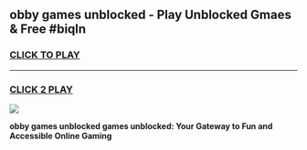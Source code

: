 
## obby games unblocked - Play Unblocked Gmaes & Free #biqln
<h3>
<a href="https://news.freeplayer.one?title=obby_games_unblocked&ref=26F">CLICK TO PLAY</a></h3>
<hr>

<h3>
<a href="https://news.freeplayer.one?title=obby_games_unblocked&ref=26F">CLICK 2 PLAY</a>
  
</h3>

<a href="https://news.freeplayer.one?title=obby_games_unblocked&ref=26F/"><img src="https://clearcache.store/games.png"></a>


**obby games unblocked games unblocked: Your Gateway to Fun and Accessible Online Gaming**
